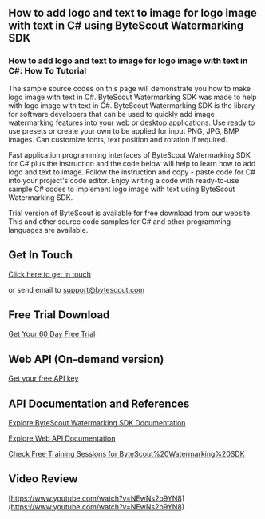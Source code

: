 ## How to add logo and text to image for logo image with text in C# using ByteScout Watermarking SDK

### How to add logo and text to image for logo image with text in C#: How To Tutorial

The sample source codes on this page will demonstrate you how to make logo image with text in C#. ByteScout Watermarking SDK was made to help with logo image with text in C#. ByteScout Watermarking SDK is the library for software developers that can be used to quickly add image watermarking features into your web or desktop applications. Use ready to use presets or create your own to be applied for input PNG, JPG, BMP images. Can customize fonts, text position and rotation if required.

Fast application programming interfaces of ByteScout Watermarking SDK for C# plus the instruction and the code below will help to learn how to add logo and text to image. Follow the instruction and copy - paste code for C# into your project's code editor. Enjoy writing a code with ready-to-use sample C# codes to implement logo image with text using ByteScout Watermarking SDK.

Trial version of ByteScout is available for free download from our website. This and other source code samples for C# and other programming languages are available.

## Get In Touch

[Click here to get in touch](https://bytescout.zendesk.com/hc/en-us/requests/new?subject=ByteScout%20Watermarking%20SDK%20Question)

or send email to [support@bytescout.com](mailto:support@bytescout.com?subject=ByteScout%20Watermarking%20SDK%20Question) 

## Free Trial Download

[Get Your 60 Day Free Trial](https://bytescout.com/download/web-installer?utm_source=github-readme)

## Web API (On-demand version)

[Get your free API key](https://pdf.co/documentation/api?utm_source=github-readme)

## API Documentation and References

[Explore ByteScout Watermarking SDK Documentation](https://bytescout.com/documentation/index.html?utm_source=github-readme)

[Explore Web API Documentation](https://pdf.co/documentation/api?utm_source=github-readme)

[Check Free Training Sessions for ByteScout%20Watermarking%20SDK](https://academy.bytescout.com/)

## Video Review

[https://www.youtube.com/watch?v=NEwNs2b9YN8](https://www.youtube.com/watch?v=NEwNs2b9YN8)